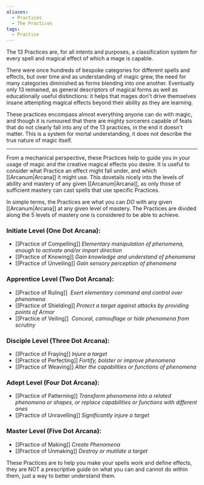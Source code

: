 ```yaml
---
aliases:
  - Practices
  - The Practices
tags:
  - Practice
---
```

The 13 Practices are, for all intents and purposes, a classification system for every spell and magical effect of which a mage is capable.

There were once hundreds of bespoke categories for different spells and effects, but over time and as understanding of magic grew, the need for many categories diminished as forms blending into one another.
Eventually only 13 remained, as general descriptors of magical forms as well as educationally useful distinctions: it helps that mages don't drive themselves insane attempting magical effects beyond their ability as they are learning.

These practices encompass almost everything anyone can do with magic, and though it is rumoured that there are mighty sorcerers capable of feats that do not clearly fall into any of the 13 practices, in the end it doesn't matter.
This is a system for mortal understanding, it does not describe the true nature of magic itself.

---
From a mechanical perspective, these Practices help to guide you in your usage of magic and the creative magical effects you desire. It is useful to consider what Practice an effect might fall under, and which [[Arcanum|Arcana]] it might use. This dovetails nicely into the levels of ability and mastery of any given [[Arcanum|Arcana]], as only those of sufficient mastery can cast spells that use specific Practices.

In simple terms, the Practices are what you can *DO* with any given [[Arcanum|Arcana]] at any given level of mastery. The Practices are divided along the 5 levels of mastery one is considered to be able to achieve.

### Initiate Level (One Dot Arcana):
- [[Practice of Compelling]]
  _Elementary manipulation of phenomena, enough to activate and/or impart direction_
- [[Practice of Knowing]]
  _Gain knowledge and understand of phenomena_
- [[Practice of Unveiling]]
  _Gain sensory perception of phenomena_
### Apprentice Level (Two Dot Arcana):
- [[Practice of Ruling]]
   _Exert elementary command and control over phenomena_
- [[Practice of Shielding]]
  _Protect a target against attacks by providing points of Armor_
- [[Practice of Veiling]]
   _Conceal, camouflage or hide phenomena from scrutiny_
### Disciple Level (Three Dot Arcana):
- [[Practice of Fraying]]
  _Injure a target_
- [[Practice of Perfecting]]
  _Fortify, bolster or improve phenomena_
- [[Practice of Weaving]]
  _Alter the capabilities or functions of phenomena_
### Adept Level (Four Dot Arcana):
- [[Practice of Patterning]]
  _Transform phenomena into a related phenomena or shapes, or replace capabilities or functions with different ones_
- [[Practice of Unravelling]]
  _Significantly injure a target_
### Master Level (Five Dot Arcana):
- [[Practice of Making]]
  _Create Phenomena_
- [[Practice of Unmaking]]
  _Destroy or mutilate a target_

These Practices are to help you make your spells work and define effects, they are NOT a prescriptive guide on what you can and cannot do within them, just a way to better understand them.